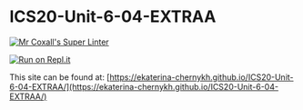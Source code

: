 # ICS20-Unit-6-04-EXTRAA

[![Mr Coxall's Super Linter](https://github.com/ekaterina-chernykh/ICS20-Unit-6-04-EXTRAA/workflows/Mr%20Coxall's%20Super%20Linter/badge.svg)](https://github.com/ekaterina-chernykh/ICS20-Unit-6-04-EXTRAA/actions)

[![Run on Repl.it](https://repl.it/badge/github/ekaterina-chernykh/ICS20-Unit-6-04-EXTRAA)](https://repl.it/github/ekaterina-chernykh/ICS20-Unit-6-04-EXTRAA)

This site can be found at: [https://ekaterina-chernykh.github.io/ICS20-Unit-6-04-EXTRAA/](https://ekaterina-chernykh.github.io/ICS20-Unit-6-04-EXTRAA/)
